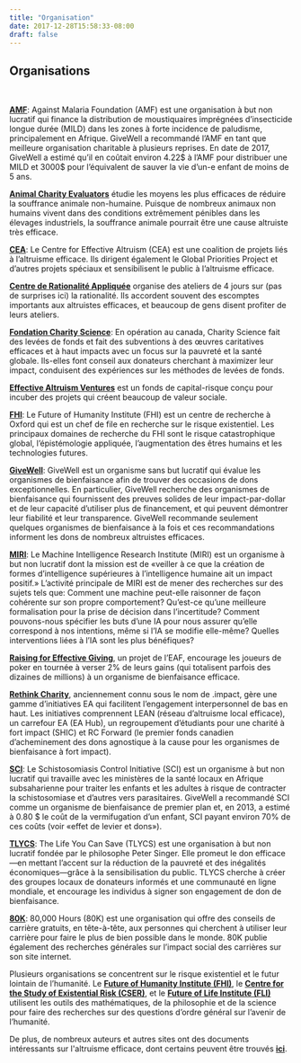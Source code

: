 ```yaml
---
title: "Organisation"
date: 2017-12-28T15:58:33-08:00
draft: false
---
```


## Organisations

<br>

__**[AMF](http://www.againstmalaria.com/)**__: Against Malaria Foundation (AMF) est une organisation à but non lucratif qui finance la distribution de moustiquaires imprégnées d’insecticide longue durée (MILD) dans les zones à forte incidence de paludisme, principalement en Afrique. GiveWell a recommandé l’AMF en tant que meilleure organisation charitable à plusieurs reprises. En date de 2017, GiveWell a estimé qu’il en coûtait environ 4.22$ à l’AMF pour distribuer une MILD et 3000$ pour l’équivalent de sauver la vie d’un-e enfant de moins de 5 ans.

__**[Animal Charity Evaluators](http://www.animalcharityevaluators.org/)**__  étudie les moyens les plus efficaces de réduire la souffrance animale non-humaine. Puisque de nombreux animaux non humains vivent dans des conditions extrêmement pénibles dans les élevages industriels, la souffrance animale pourrait être une cause altruiste très efficace.

__**[CEA](http://centreforeffectivealtruism.org/)**__: Le Centre for Effective Altruism (CEA) est une coalition de projets liés à l’altruisme efficace. Ils dirigent également le Global Priorities Project et d’autres projets spéciaux et sensibilisent le public à l’altruisme efficace.

__**[Centre de Rationalité Appliquée](http://rationality.org/)**__ organise des ateliers de 4 jours sur (pas de surprises ici) la rationalité. Ils accordent souvent des escomptes importants aux altruistes efficaces, et beaucoup de gens disent profiter de leurs ateliers.

__**[Fondation Charity Science](http://www.charityscience.com/)**__: En opération au canada, Charity Science fait des levées de fonds et fait des subventions à des œuvres caritatives efficaces et à haut impacts avec un focus sur la pauvreté et la santé globale. Ils-elles font conseil aux donateurs cherchant à maximizer leur impact, conduisent des expériences sur les méthodes de levées de fonds.

__**[Effective Altruism Ventures](http://www.eaventures.org/)**__ est un fonds de capital-risque conçu pour incuber des projets qui créent beaucoup de valeur sociale.

__**[FHI](http://www.fhi.ox.ac.uk/research/research-areas/)**__: Le Future of Humanity Institute (FHI) est un centre de recherche à Oxford qui est un chef de file en recherche sur le risque existentiel. Les principaux domaines de recherche du FHI sont le risque catastrophique global, l’épistémologie appliquée, l’augmentation des êtres humains et les technologies futures.

__**[GiveWell](http://www.givewell.org/about)**__: GiveWell est un organisme sans but lucratif qui évalue les organismes de bienfaisance afin de trouver des occasions de dons exceptionnelles. En particulier, GiveWell recherche des organismes de bienfaisance qui fournissent des preuves solides de leur impact-par-dollar et de leur capacité d’utiliser plus de financement, et qui peuvent démontrer leur fiabilité et leur transparence. GiveWell recommande seulement quelques organismes de bienfaisance à la fois et ces recommandations informent les dons de nombreux altruistes efficaces.

__**[MIRI](http://intelligence.org/research/)**__: Le Machine Intelligence Research Institute (MIRI) est un organisme à but non lucratif dont la mission est de «veiller à ce que la création de formes d’intelligence supérieures à l’intelligence humaine ait un impact positif.» L’activité principale de MIRI est de mener des recherches sur des sujets tels que: Comment une machine peut-elle raisonner de façon cohérente sur son propre comportement? Qu’est-ce qu’une meilleure formalisation pour la prise de décision dans l’incertitude? Comment pouvons-nous spécifier les buts d’une IA pour nous assurer qu’elle correspond à nos intentions, même si l’IA se modifie elle-même? Quelles interventions liées à l’IA sont les plus bénéfiques? 

__**[Raising for Effective Giving](http://reg-charity.org/)**__, un projet de l’EAF, encourage les joueurs de poker en tournée à verser 2% de leurs gains (qui totalisent parfois des dizaines de millions) à un organisme de bienfaisance efficace. 

__**[Rethink Charity](https://rtcharity.org/)**__, anciennement connu sous le nom de .impact, gère une gamme d’initiatives EA qui facilitent l’engagement interpersonnel de bas en haut. Les initiatives comprennent LEAN (réseau d’altruisme local efficace), un carrefour EA (EA Hub), un regroupement d’étudiants pour une charité à fort impact (SHIC) et RC Forward (le premier fonds canadien d’acheminement des dons agnostique à la cause pour les organismes de bienfaisance à fort impact).

__**[SCI](https://www.givewell.org/charities/Schistosomiasis-Control-Initiative)**__: Le Schistosomiasis Control Initiative (SCI) est un organisme à but non lucratif qui travaille avec les ministères de la santé locaux en Afrique subsaharienne pour traiter les enfants et les adultes à risque de contracter la schistosomiase et d’autres vers parasitaires. GiveWell a recommandé SCI comme un organisme de bienfaisance de premier plan et, en 2013, a estimé à 0.80 $ le coût de la vermifugation d’un enfant, SCI payant environ 70% de ces coûts (voir «effet de levier et dons»).

__**[TLYCS](http://www.thelifeyoucansave.org/aboutus.aspx)**__: The Life You Can Save (TLYCS) est une organisation à but non lucratif fondée par le philosophe Peter Singer. Elle promeut le don efficace—en mettant l’accent sur la réduction de la pauvreté et des inégalités économiques—grâce à la sensibilisation du public. TLYCS cherche à créer des groupes locaux de donateurs informés et une communauté en ligne mondiale, et encourage les individus à signer son engagement de don de bienfaisance.

__**[80K](http://80000hours.org/about-us)**__: 80,000 Hours (80K) est une organisation qui offre des conseils de carrière gratuits, en tête-à-tête, aux personnes qui cherchent à utiliser leur carrière pour faire le plus de bien possible dans le monde. 80K publie également des recherches générales sur l’impact social des carrières sur son site internet.

Plusieurs organisations se concentrent sur le risque existentiel et le futur lointain de l’humanité. Le **[Future of Humanity Institute (FHI)](http://www.fhi.ox.ac.uk/)**, le **[Centre for the Study of Existential Risk (CSER)](http://cser.org/)**, et le **[Future of Life Institute (FLI)](http://futureoflife.org/)** utilisent les outils des mathématiques, de la philosophie et de la science pour faire des recherches sur des questions d’ordre général sur l’avenir de l’humanité.

De plus, de nombreux auteurs et autres sites ont des documents intéressants sur l'altruisme efficace, dont certains peuvent être trouvés **[ici](https://eahub.org/links#blogs)**.